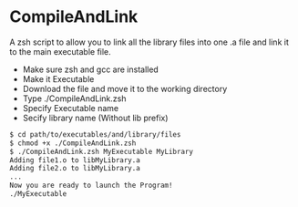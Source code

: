 # CompileAndLink



A zsh script to allow you to link all the library files into one .a file and link it to the main executable file.
  - Make sure zsh and gcc are installed
  - Make it Executable
  - Download the file and move it to the working directory
  - Type ./CompileAndLink.zsh
  - Specify Executable name
  - Secify library name (Without lib prefix)



```sh
$ cd path/to/executables/and/library/files
$ chmod +x ./CompileAndLink.zsh
$ ./CompileAndLink.zsh MyExecutable MyLibrary
Adding file1.o to libMyLibrary.a
Adding file2.o to libMyLibrary.a
...
Now you are ready to launch the Program!
./MyExecutable
```
